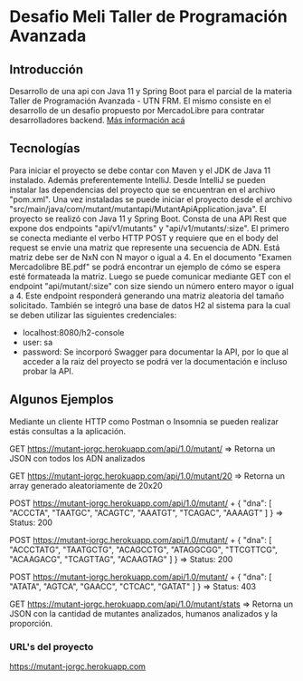 # Desafio Meli Taller de Programación Avanzada

## Introducción

Desarrollo de una api con Java 11 y Spring Boot para el parcial de la materia Taller de Programación Avanzada - UTN FRM. El mismo consiste en el desarrollo de un desafio propuesto por MercadoLibre para contratar desarrolladores backend. [Más información acá](https://github.com/facuerbin/Desafio_Meli_Grupo/blob/main/Examen%20Mercadolibre%20BE.pdf)

## Tecnologías

Para iniciar el proyecto se debe contar con Maven y el JDK de Java 11 instalado. Además preferentemente IntelliJ. Desde IntelliJ se pueden instalar las dependencias del proyecto que se encuentran en el archivo "pom.xml". Una vez instaladas se puede iniciar el proyecto desde el archivo "src/main/java/com/mutant/mutantapi/MutantApiApplication.java".
El proyecto se realizó con Java 11 y Spring Boot. Consta de una API Rest que expone dos endpoints "api/v1/mutants" y "api/v1/mutants/:size". El primero se conecta mediante el verbo HTTP POST y requiere que en el body del request se envie una matriz que represente una secuencia de ADN. Está matriz debe ser de NxN con N mayor o igual a 4. En el documento "Examen Mercadolibre BE.pdf" se podrá encontrar un ejemplo de cómo se espera esté formateada la matriz. Luego se puede comunicar mediante GET con el endpoint "api/mutant/:size" con size siendo un número entero mayor o igual a 4. Este endpoint responderá generando una matriz aleatoria del tamaño solicitado.
También se integró una base de datos H2 al sistema para la cual se deben utilizar las siguientes credenciales: 
- localhost:8080/h2-console
- user: sa
- password:
Se incorporó Swagger para documentar la API, por lo que al acceder a la raiz del proyecto se podrá ver la documentación e incluso probar la API.

## Algunos Ejemplos

Mediante un cliente HTTP como Postman o Insomnia se pueden realizar estás consultas a la aplicación.

GET https://mutant-jorgc.herokuapp.com/api/1.0/mutant/ => Retorna un JSON con todos los ADN analizados

GET https://mutant-jorgc.herokuapp.com/api/1.0/mutant/20 => Retorna un array generado aleatoriamente de 20x20

POST https://mutant-jorgc.herokuapp.com/api/1.0/mutant/ + 
{
"dna": 	[
"ACCCTA",
"TAATGC",
"ACAGTC",
"AAATGT",
"TCAGAC",
"AAAAGT"
]
}
=> Status: 200


POST https://mutant-jorgc.herokuapp.com/api/1.0/mutant/ +
{
"dna": 	[
"ACCCTATG",
"TAATGCTG",
"ACAGCCTG",
"ATAGGCGG",
"TTCGTTCG",
"ACAAGACG",
"TCAGTTAG",
"ACAAGTAG"
]
}
=> Status: 200

POST https://mutant-jorgc.herokuapp.com/api/1.0/mutant/ +
{
"dna":  [
  "ATATA",
  "AGTCA",
  "GAACC",
  "CTCAC",
  "GATAT"
]
}
=> Status: 403

GET https://mutant-jorgc.herokuapp.com/api/1.0/mutant/stats => Retorna un JSON con la cantidad de mutantes analizados, humanos analizados y la proporción.

### URL's del proyecto

https://mutant-jorgc.herokuapp.com




